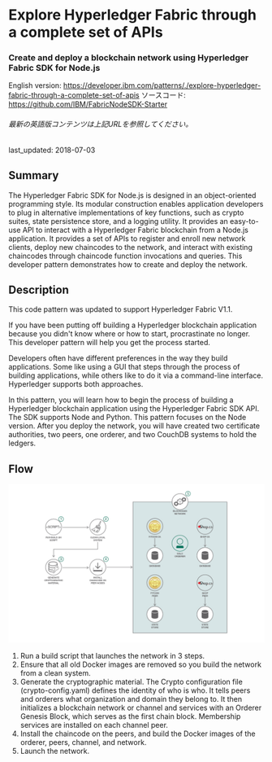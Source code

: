 # Explore Hyperledger Fabric through a complete set of APIs

### Create and deploy a blockchain network using Hyperledger Fabric SDK for Node.js

English version: https://developer.ibm.com/patterns/./explore-hyperledger-fabric-through-a-complete-set-of-apis
  ソースコード: https://github.com/IBM/FabricNodeSDK-Starter

###### 最新の英語版コンテンツは上記URLを参照してください。
last_updated: 2018-07-03

 ## Summary

The Hyperledger Fabric SDK for Node.js is designed in an object-oriented programming style. Its modular construction enables application developers to plug in alternative implementations of key functions, such as crypto suites, state persistence store, and a logging utility. It provides an easy-to-use API to interact with a Hyperledger Fabric blockchain from a Node.js application. It provides a set of APIs to register and enroll new network clients, deploy new chaincodes to the network, and interact with existing chaincodes through chaincode function invocations and queries. This developer pattern demonstrates how to create and deploy the network.

## Description

This code pattern was updated to support Hyperledger Fabric V1.1.

If you have been putting off building a Hyperledger blockchain application because you didn't know where or how to start,  procrastinate no longer. This developer pattern will help you get the process started.

Developers often have different preferences in the way they build applications. Some like using a GUI that steps through the process of building applications, while others like to do it via a command-line interface. Hyperledger supports both approaches.

In this pattern, you will learn how to begin the process of building a Hyperledger blockchain application using the Hyperledger Fabric SDK API. The SDK supports Node and Python. This pattern focuses on the Node version. After you deploy the network, you will have created two certificate authorities, two peers, one orderer, and two CouchDB systems to hold the ledgers.

## Flow

![flow](images/flow.png)

1. Run a build script that launches the network in 3 steps.
1. Ensure that all old Docker images are removed so you build the network from a clean system.
1. Generate the cryptographic material. The Crypto configuration file (crypto-config.yaml) defines the identity of who is who. It tells peers and orderers what organization and domain they belong to. It then initializes a blockchain network or channel and services with an Orderer Genesis Block, which serves as the first chain block. Membership services are installed on each channel peer.
1. Install the chaincode on the peers, and build the Docker images of the orderer, peers, channel, and network.
1. Launch the network.
